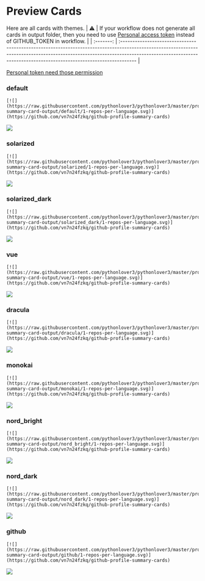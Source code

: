 
# Preview Cards

Here are all cards with themes.
| :warning: | If your workflow does not generate all cards in output folder, then you need to use [Personal access token](https://docs.github.com/en/actions/configuring-and-managing-workflows/creating-and-storing-encrypted-secrets) instead of GITHUB_TOKEN in workflow. |
| :-------: | :------------------------------------------------------------------------------------------------------------------------------------------------------------------------------------------------------------------------------------------------ |

[Personal token need those permission](https://github.com/vn7n24fzkq/github-profile-summary-cards/wiki/Personal-access-token-permissions)


### default


```
[![](https://raw.githubusercontent.com/pythonlover3/pythonlover3/master/profile-summary-card-output/default/1-repos-per-language.svg)](https://github.com/vn7n24fzkq/github-profile-summary-cards)
```
![](https://raw.githubusercontent.com/pythonlover3/pythonlover3/master/profile-summary-card-output/default/1-repos-per-language.svg)


### solarized


```
[![](https://raw.githubusercontent.com/pythonlover3/pythonlover3/master/profile-summary-card-output/solarized/1-repos-per-language.svg)](https://github.com/vn7n24fzkq/github-profile-summary-cards)
```
![](https://raw.githubusercontent.com/pythonlover3/pythonlover3/master/profile-summary-card-output/solarized/1-repos-per-language.svg)


### solarized_dark


```
[![](https://raw.githubusercontent.com/pythonlover3/pythonlover3/master/profile-summary-card-output/solarized_dark/1-repos-per-language.svg)](https://github.com/vn7n24fzkq/github-profile-summary-cards)
```
![](https://raw.githubusercontent.com/pythonlover3/pythonlover3/master/profile-summary-card-output/solarized_dark/1-repos-per-language.svg)


### vue


```
[![](https://raw.githubusercontent.com/pythonlover3/pythonlover3/master/profile-summary-card-output/vue/1-repos-per-language.svg)](https://github.com/vn7n24fzkq/github-profile-summary-cards)
```
![](https://raw.githubusercontent.com/pythonlover3/pythonlover3/master/profile-summary-card-output/vue/1-repos-per-language.svg)


### dracula


```
[![](https://raw.githubusercontent.com/pythonlover3/pythonlover3/master/profile-summary-card-output/dracula/1-repos-per-language.svg)](https://github.com/vn7n24fzkq/github-profile-summary-cards)
```
![](https://raw.githubusercontent.com/pythonlover3/pythonlover3/master/profile-summary-card-output/dracula/1-repos-per-language.svg)


### monokai


```
[![](https://raw.githubusercontent.com/pythonlover3/pythonlover3/master/profile-summary-card-output/monokai/1-repos-per-language.svg)](https://github.com/vn7n24fzkq/github-profile-summary-cards)
```
![](https://raw.githubusercontent.com/pythonlover3/pythonlover3/master/profile-summary-card-output/monokai/1-repos-per-language.svg)


### nord_bright


```
[![](https://raw.githubusercontent.com/pythonlover3/pythonlover3/master/profile-summary-card-output/nord_bright/1-repos-per-language.svg)](https://github.com/vn7n24fzkq/github-profile-summary-cards)
```
![](https://raw.githubusercontent.com/pythonlover3/pythonlover3/master/profile-summary-card-output/nord_bright/1-repos-per-language.svg)


### nord_dark


```
[![](https://raw.githubusercontent.com/pythonlover3/pythonlover3/master/profile-summary-card-output/nord_dark/1-repos-per-language.svg)](https://github.com/vn7n24fzkq/github-profile-summary-cards)
```
![](https://raw.githubusercontent.com/pythonlover3/pythonlover3/master/profile-summary-card-output/nord_dark/1-repos-per-language.svg)


### github


```
[![](https://raw.githubusercontent.com/pythonlover3/pythonlover3/master/profile-summary-card-output/github/1-repos-per-language.svg)](https://github.com/vn7n24fzkq/github-profile-summary-cards)
```
![](https://raw.githubusercontent.com/pythonlover3/pythonlover3/master/profile-summary-card-output/github/1-repos-per-language.svg)

